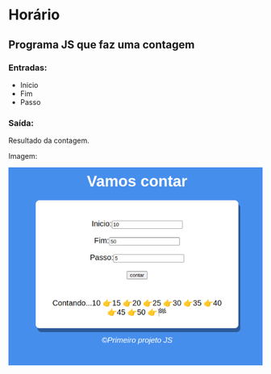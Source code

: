 # Horário

## Programa JS que faz uma contagem

### Entradas: 

- Inicio
- Fim
- Passo

### Saída:

Resultado da contagem.

Imagem:

<img src="imagens/img.png">



